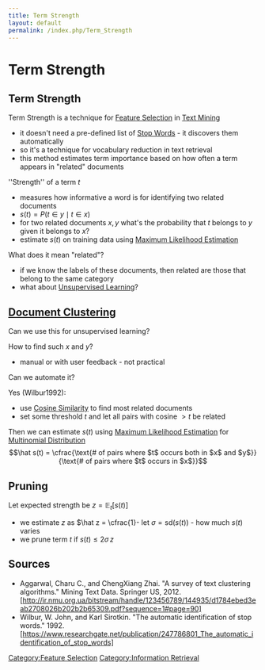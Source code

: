 ```yaml
---
title: Term Strength
layout: default
permalink: /index.php/Term_Strength
---
```


# Term Strength

## Term Strength
Term Strength is a technique for [Feature Selection](Feature_Selection) in [Text Mining](Text_Mining)
- it doesn't need a pre-defined list of [Stop Words](Stop_Words) - it discovers them automatically
- so it's a technique for vocabulary reduction in text retrieval 
- this method estimates term importance based on how often a term appears in "related" documents

 
''Strength'' of a term $t$ 
- measures how informative a word is for identifying two related documents
- $s(t) = P(t \in y \mid t \in x)$
- for two related documents $x, y$ what's the probability that $t$ belongs to $y$ given it belongs to $x$?
- estimate $s(t)$ on training data using [Maximum Likelihood Estimation](Maximum_Likelihood_Estimation)


What does it mean "related"?
- if we know the labels of these documents, then related are those that belong to the same category
- what about [Unsupervised Learning](Unsupervised_Learning)?



## [Document Clustering](Document_Clustering)
Can we use this for unsupervised learning?

How to find such $x$ and $y$?
- manual or with user feedback - not practical

Can we automate it?

Yes (Wilbur1992):
- use [Cosine Similarity](Cosine_Similarity) to find most related documents 
- set some threshold $t$ and let all pairs with cosine $> t$ be related 

Then we can estimate $s(t)$ using [Maximum Likelihood Estimation](Maximum_Likelihood_Estimation) for [Multinomial Distribution](Multinomial_Distribution)
$$\hat s(t) = \cfrac{\text{# of pairs where $t$ occurs both in $x$ and $y$}}{\text{# of pairs where $t$ occurs in $x$}}$$



## Pruning
Let expected strength be $z = \mathbb E_t [s(t)]$ 
- we estimate $z$ as $\hat z = \cfrac{1}- let $\sigma = \text{sd}\big( s(t) \big)$ - how much $s(t)$ varies
- we prune term $t$ if $s(t) \leqslant 2 \sigma \, z$



## Sources
- Aggarwal, Charu C., and ChengXiang Zhai. "A survey of text clustering algorithms." Mining Text Data. Springer US, 2012. [http://ir.nmu.org.ua/bitstream/handle/123456789/144935/d1784ebed3eab2708026b202b2b65309.pdf?sequence=1#page=90]
- Wilbur, W. John, and Karl Sirotkin. "The automatic identification of stop words." 1992. [https://www.researchgate.net/publication/247786801_The_automatic_identification_of_stop_words]


[Category:Feature Selection](Category_Feature_Selection)
[Category:Information Retrieval](Category_Information_Retrieval)